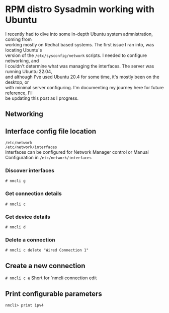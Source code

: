 

RPM distro Sysadmin working with Ubuntu
=======================================

I recently had to dive into some in-depth Ubuntu system admnistration, coming from  
working mostly on Redhat based systems. The first issue I ran into, was locating Ubuntu's  
version of the `/etc/sysconfig/network` scripts.  I needed to configure networking, and   
I couldn't determine what was managing the interfaces.  The server was running Ubuntu 22.04,  
and although I've used Ubuntu 20.4 for some time, it's mostly been on the desktop, or  
with minimal server configuring.  I'm documenting my journey here for future reference, I'll  
be updating this post as I progress.  


Networking
----------
## Interface config file location  
`/etc/network`  
`/etc/network/interfaces`  
Interfaces can be configured for Network Manager control or Manual Configuration in `/etc/network/interfaces`

### Discover interfaces  
`# nmcli g`

### Get connection details
`# nmcli c`

### Get device details
`# nmcli d`

### Delete a connection
`# nmcli c delete "Wired Connection 1"`

## Create a new connection
`# nmcli c e`
Short for `nmcli connection edit

## Print configurable parameters  
`nmcli> print ipv4`
